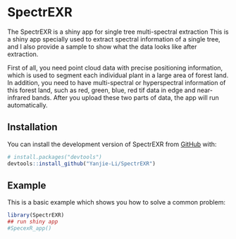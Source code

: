 
<!-- README.md is generated from README.Rmd. Please edit that file -->

# SpectrEXR

<!-- badges: start -->
<!-- badges: end -->

The SpectrEXR is a shiny app for single tree multi-spectral extraction
This is a shiny app specially used to extract spectral information of a
single tree, and I also provide a sample to show what the data looks
like after extraction.

First of all, you need point cloud data with precise positioning
information, which is used to segment each individual plant in a large
area of forest land. In addition, you need to have multi-spectral or
hyperspectral information of this forest land, such as red, green, blue,
red tif data in edge and near-infrared bands. After you upload these two
parts of data, the app will run automatically.

## Installation

You can install the development version of SpectrEXR from
[GitHub](https://github.com/) with:

``` r
# install.packages("devtools")
devtools::install_github("Yanjie-Li/SpectrEXR")
```

## Example

This is a basic example which shows you how to solve a common problem:

``` r
library(SpectrEXR)
## run shiny app
#SpecexR_app()
```
